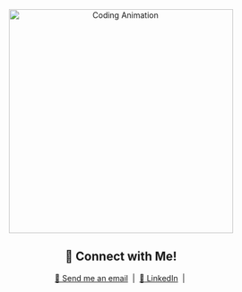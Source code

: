 <div align="center">
  <img src="https://i.pinimg.com/originals/6d/d1/2a/6dd12a43413989fcdfeff0f9b8b46f20.gif" alt="Coding Animation" width="400" />
  <h2>👋 Connect with Me!</h2>
  <p>
    <a href="mailto:mithatakbulut.dev@gmail.com" target="_blank">📧 Send me an email</a> &nbsp;|&nbsp; 
    <a href="https://www.linkedin.com/in/mithat-akbulut-5221401b3/" target="_blank">🔗 LinkedIn</a> &nbsp;|&nbsp; 
  </p>
</div>
